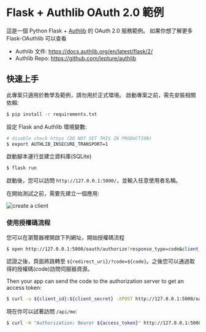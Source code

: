 # Flask + Authlib OAuth 2.0 範例

這是一個 Python Flask + [Authlib](https://authlib.org/) 的 OAuth 2.0 服務範例。
如果你想了解更多 Flask-OAuthlib 可以查看

- Authlib 文件: <https://docs.authlib.org/en/latest/flask/2/>
- Authlib Repo: <https://github.com/lepture/authlib>


## 快速上手

此專案只適用於教學及範例，請勿用於正式環境。
啟動專案之前，需先安裝相關依賴: 

```bash
$ pip install -r requirements.txt
```

設定 Flask and Authlib 環境變數:

```bash
# disable check https (DO NOT SET THIS IN PRODUCTION)
$ export AUTHLIB_INSECURE_TRANSPORT=1
```

啟動腳本運行並建立資料庫(SQLite)

```bash
$ flask run
```

啟動後，您可以訪問 `http://127.0.0.1:5000/`，並輸入任意使用者名稱。

在開始測試之前，需要先建立一個應用:

![create a client](https://user-images.githubusercontent.com/290496/38811988-081814d4-41c6-11e8-88e1-cb6c25a6f82e.png)


### 使用授權碼流程

您可以在瀏覽器裡開啟下列網址，開始授權碼流程
```bash
$ open http://127.0.0.1:5000/oauth/authorize?response_type=code&client_id=${client_id}&scope=profile
```

認證之後，頁面將跳轉至 `${redirect_uri}/?code=${code}`。之後您可以通過取得的授權碼(code)訪問伺服器資源。

Then your app can send the code to the authorization server to get an access token:

```bash
$ curl -u ${client_id}:${client_secret} -XPOST http://127.0.0.1:5000/oauth/token -F grant_type=authorization_code -F scope=profile -F code=${code}
```

現在你可以試著訪問 `/api/me`:

```bash
$ curl -H "Authorization: Bearer ${access_token}" http://127.0.0.1:5000/api/me
```
